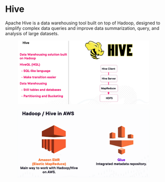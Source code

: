 # Hive

Apache Hive is a data warehousing tool built on top of Hadoop, designed to simplify complex data queries and improve data summarization, query, and analysis of large datasets.

<figure><img src="../../../../../.gitbook/assets/image (41).png" alt=""><figcaption></figcaption></figure>

<figure><img src="../../../../../.gitbook/assets/image (42).png" alt=""><figcaption></figcaption></figure>
